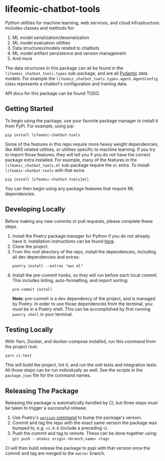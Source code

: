# lifeomic-chatbot-tools

Python utilities for machine learning, web services, and cloud infrastructure.
Includes classes and methods for:

1. ML model serialization/deserialization
2. ML model evaluation utilities
3. Data structures/models related to chatbots
4. ML model artifact persistence and version management
5. And more

The data structures in this package can  all be found in the
`lifeomic_chatbot_tools.types` sub-package, and are all
[Pydantic](https://pydantic-docs.helpmanual.io/) data models. For example the
`lifeomic_chatbot_tools.types.agent.AgentConfig` class represents a chatbot's
configuration and training data.

API docs for this package can be found TODO.

## Getting Started

To begin using the package, use your favorite package manager to install it from PyPi.
For example, using pip:

```
pip install lifeomic-chatbot-tools
```

Some of the features in this repo require more heavy weight dependencies, like AWS
related utilities, or utilities specific to machine learning. If you try to import
those features, they will tell you if you do not have the correct package extra
installed. For example, many of the features in the `lifeomic_chatbot_tools.ml`
sub-package require the `ml` extra. To install `lifeomic-chatbot-tools` with that
extra:

```
pip install lifeomic-chatbot-tools[ml]
```

You can then begin using any package features that require ML dependencies.

## Developing Locally

Before making any new commits or pull requests, please complete these steps.

1. Install the Poetry package manager for Python if you do not already have it.
Installation instructions can be found
[here](https://python-poetry.org/docs/#installation).
2. Clone the project.
3. From the root directory of the repo, install the dependencies, including all dev
dependencies and extras:
   ```
   poetry install --extras "aws ml"
   ```
4. Install the pre-commit hooks, so they will run before each local commit. This
includes linting, auto-formatting, and import sorting:
   ```
   pre-commit install
   ```
   **Note**: pre-commit is a dev dependency of the project, and is managed by Poetry.
    In order to use those dependencies from the terminal, you must be in a Poetry shell.
    This can be accomplished by first running `poetry shell` in your terminal.

## Testing Locally

With Yarn, Docker, and docker-compose installed, run this command from the project
root:

```
yarn ci-test
```

This will build the project, lint it, and run the unit tests and integration tests.
All those steps can be run individually as well. See the scripts in the `package.json`
file for the command names.

## Releasing The Package

Releasing the package is automatically handled by CI, but three steps must be taken
to trigger a successful release:

1. Use Poetry's [`version` command](https://python-poetry.org/docs/cli/#version) to
bump the package's version.
2. Commit and tag the repo with the exact same version the package was bumped to,
e.g. `v1.0.0` (include a preceding `v`).
3. Push the commit and tag to remote. These can be done together using:
`git push --atomic origin <branch_name> <tag>`

CI will then build release the package to pypi with that version once the commit and
tag are merged to the `master` branch.
